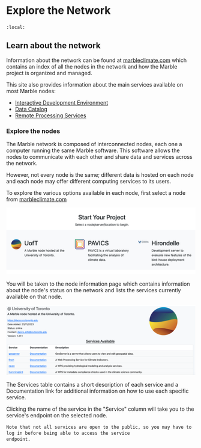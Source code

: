 # Explore the Network

```{contents}
:local:
```

## Learn about the network

Information about the network can be found at [marbleclimate.com](https://marbleclimate.com) which contains an index of
all the nodes in the network and how the Marble project is organized and managed.

This site also provides information about the main services available on most Marble nodes:

<!-- # TODO: update the tutorial links below as needed when they're added later -->

- [Interactive Development Environment](ide.md)
- [Data Catalog](data_catalog.md)
- [Remote Processing Services](remote_processing.md)

### Explore the nodes

The Marble network is composed of interconnected nodes, each one a computer running the same Marble software. This
software allows the nodes to communicate with each other and share data and services across the network. 

However, not every node is the same; different data is hosted on each node and each node may offer different computing 
services to its users. 

To explore the various options available in each node, first select a node from 
[marbleclimate.com](https://marbleclimate.com)

![Node Description Item](images/node-description-item.png)

You will be taken to the node information page which contains information about the node's status on the network and
lists the services currently available on that node. 

![Node Information](images/node-services.png)

The Services table contains a short description of each service and a Documentation link for additional information on
how to use each specific service. 

Clicking the name of the service in the "Service" column will take you to the service's endpoint on the selected node.

```{note}
Note that not all services are open to the public, so you may have to log in before being able to access the service
endpoint.
```
